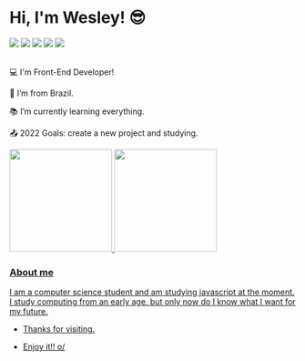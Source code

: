 # Hi, I'm Wesley! 😎

<div>
<a href="https://www.youtube.com/channel/UCc6Z3FfRWydzdEJEUlOsPGA" target="_blank"><img src="https://img.shields.io/badge/YouTube-FF0000?style=for-the-badge&logo=youtube&logoColor=white" target="_blank"></a>
<a href="https://instagram.com/kaicho_wesley" target="_blank"><img src="https://img.shields.io/badge/-Instagram-%23E4405F?style=for-the-badge&logo=instagram&logoColor=white" target="_blank"></a>
<a href="https://www.twitch.tv/wesleysimili" target="_blank"><img src="https://img.shields.io/badge/Twitch-9146FF?style=for-the-badge&logo=twitch&logoColor=white" target="_blank"></a>
<a href = "mailto:ceo.wesleysantos@gmail.com"><img src="https://img.shields.io/badge/Gmail-D14836?style=for-the-badge&logo=gmail&logoColor=white" target="_blank"></a>
<a href="https://www.linkedin.com/in/wesley-simili" target="_blank"><img src="https://img.shields.io/badge/-LinkedIn-%230077B5?style=for-the-badge&logo=linkedin&logoColor=white" target="_blank"></a>   
</div>
<br>

:computer: I'm Front-End Developer!

:house_with_garden: I’m from Brazil.

:books: I’m currently learning everything.

:outbox_tray: 2022 Goals: create a new project and studying.

<div>
<a href="https://github.com/wesleysimili">
<img height="180em" src="https://github-readme-stats.vercel.app/api/top-langs/?username=wesleysimili&layout=compact&langs_count=7&theme=dracula"/>
<img height="180em" src="https://github-readme-stats.vercel.app/api?username=wesleysimili&show_icons=true&theme=dracula&include_all_commits=true&count_private=true"/>
</div>

### About me
I am a computer science student and am studying javascript at the moment. 
I study computing from an early age, but only now do I know what I want for my future.


- Thanks for visiting.

- Enjoy it!! o/
